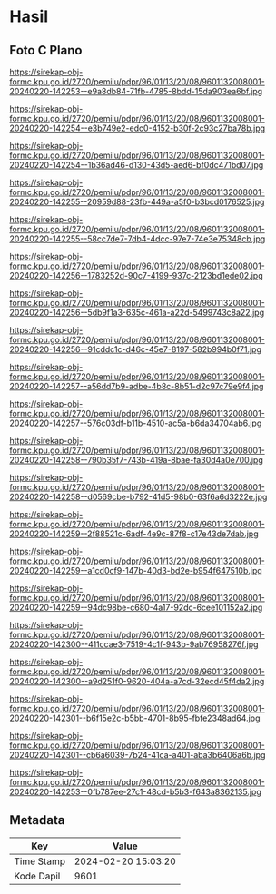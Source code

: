 # Hasil

## Foto C Plano

https://sirekap-obj-formc.kpu.go.id/2720/pemilu/pdpr/96/01/13/20/08/9601132008001-20240220-142253--e9a8db84-71fb-4785-8bdd-15da903ea6bf.jpg

https://sirekap-obj-formc.kpu.go.id/2720/pemilu/pdpr/96/01/13/20/08/9601132008001-20240220-142254--e3b749e2-edc0-4152-b30f-2c93c27ba78b.jpg

https://sirekap-obj-formc.kpu.go.id/2720/pemilu/pdpr/96/01/13/20/08/9601132008001-20240220-142254--1b36ad46-d130-43d5-aed6-bf0dc471bd07.jpg

https://sirekap-obj-formc.kpu.go.id/2720/pemilu/pdpr/96/01/13/20/08/9601132008001-20240220-142255--20959d88-23fb-449a-a5f0-b3bcd0176525.jpg

https://sirekap-obj-formc.kpu.go.id/2720/pemilu/pdpr/96/01/13/20/08/9601132008001-20240220-142255--58cc7de7-7db4-4dcc-97e7-74e3e75348cb.jpg

https://sirekap-obj-formc.kpu.go.id/2720/pemilu/pdpr/96/01/13/20/08/9601132008001-20240220-142256--1783252d-90c7-4199-937c-2123bd1ede02.jpg

https://sirekap-obj-formc.kpu.go.id/2720/pemilu/pdpr/96/01/13/20/08/9601132008001-20240220-142256--5db9f1a3-635c-461a-a22d-5499743c8a22.jpg

https://sirekap-obj-formc.kpu.go.id/2720/pemilu/pdpr/96/01/13/20/08/9601132008001-20240220-142256--91cddc1c-d46c-45e7-8197-582b994b0f71.jpg

https://sirekap-obj-formc.kpu.go.id/2720/pemilu/pdpr/96/01/13/20/08/9601132008001-20240220-142257--a56dd7b9-adbe-4b8c-8b51-d2c97c79e9f4.jpg

https://sirekap-obj-formc.kpu.go.id/2720/pemilu/pdpr/96/01/13/20/08/9601132008001-20240220-142257--576c03df-b11b-4510-ac5a-b6da34704ab6.jpg

https://sirekap-obj-formc.kpu.go.id/2720/pemilu/pdpr/96/01/13/20/08/9601132008001-20240220-142258--790b35f7-743b-419a-8bae-fa30d4a0e700.jpg

https://sirekap-obj-formc.kpu.go.id/2720/pemilu/pdpr/96/01/13/20/08/9601132008001-20240220-142258--d0569cbe-b792-41d5-98b0-63f6a6d3222e.jpg

https://sirekap-obj-formc.kpu.go.id/2720/pemilu/pdpr/96/01/13/20/08/9601132008001-20240220-142259--2f88521c-6adf-4e9c-87f8-c17e43de7dab.jpg

https://sirekap-obj-formc.kpu.go.id/2720/pemilu/pdpr/96/01/13/20/08/9601132008001-20240220-142259--a1cd0cf9-147b-40d3-bd2e-b954f647510b.jpg

https://sirekap-obj-formc.kpu.go.id/2720/pemilu/pdpr/96/01/13/20/08/9601132008001-20240220-142259--94dc98be-c680-4a17-92dc-6cee101152a2.jpg

https://sirekap-obj-formc.kpu.go.id/2720/pemilu/pdpr/96/01/13/20/08/9601132008001-20240220-142300--411ccae3-7519-4c1f-943b-9ab76958276f.jpg

https://sirekap-obj-formc.kpu.go.id/2720/pemilu/pdpr/96/01/13/20/08/9601132008001-20240220-142300--a9d251f0-9620-404a-a7cd-32ecd45f4da2.jpg

https://sirekap-obj-formc.kpu.go.id/2720/pemilu/pdpr/96/01/13/20/08/9601132008001-20240220-142301--b6f15e2c-b5bb-4701-8b95-fbfe2348ad64.jpg

https://sirekap-obj-formc.kpu.go.id/2720/pemilu/pdpr/96/01/13/20/08/9601132008001-20240220-142301--cb6a6039-7b24-41ca-a401-aba3b6406a6b.jpg

https://sirekap-obj-formc.kpu.go.id/2720/pemilu/pdpr/96/01/13/20/08/9601132008001-20240220-142253--0fb787ee-27c1-48cd-b5b3-f643a8362135.jpg


## Metadata

| Key        | Value               |
| ---------- | ------------------- |
| Time Stamp | 2024-02-20 15:03:20 |
| Kode Dapil | 9601                |



